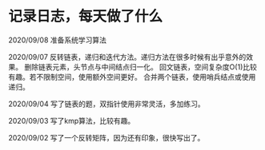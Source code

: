 # 记录日志，每天做了什么
2020/09/08
准备系统学习算法

2020/09/07
反转链表，递归和迭代方法。递归方法在很多时候有出乎意外的效果。
删除链表元素，头节点与中间结点归一化。
回文链表，空间复杂度O(1)比较有趣。若不限制空间，使用额外空间更好。
合并两个链表，使用哨兵结点或使用递归。

2020/09/04
写了链表的题，双指针使用非常灵活，多加练习。

2020/09/03
写了kmp算法，比较有趣。

2020/09/02
写了一个反转矩阵，因为还有印象，很快写出了。